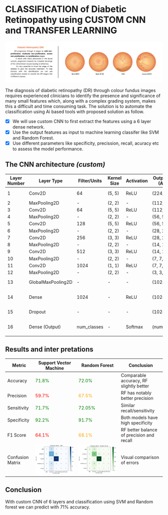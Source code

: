 # **CLASSIFICATION of Diabetic Retinopathy using CUSTOM CNN and TRANSFER LEARNING**

![image.png](./results/thumbnail.png)

The diagnosis of diabetic retinopathy (DR) through colour fundus images requires experienced clinicians to identify the presence and significance of many small features which, along with a complex grading system, makes this a difficult and time consuming task. The solution is to automate the classification using Ai based tools with proposed solution as follow.

- [x] We will use custom CNN to first extract the features using a 6 layer dense network.
- [x] Use the output features as input to machine learning classifer like SVM and Random Forest.  
- [x] Use different parameters like specificity, precission, recall, acuracy etc to assess the model performance.

## **The CNN architecture** *(custom)*


| Layer Number | Layer Type         | Filter/Units | Kernel Size | Activation | Output Shape (Approx) | Notes                       |
| ------------ | ------------------ | ------------ | ----------- | ---------- | --------------------- | --------------------------- |
| 1            | Conv2D             | 64           | (5, 5)      | ReLU       | (224, 224, 64)        | Input shape (224,224,3)     |
| 2            | MaxPooling2D       | -            | (2, 2)      | -          | (112, 112, 64)        |                             |
| 3            | Conv2D             | 64           | (5, 5)      | ReLU       | (112, 112, 64)        |                             |
| 4            | MaxPooling2D       | -            | (2, 2)      | -          | (56, 56, 64)          |                             |
| 5            | Conv2D             | 128          | (5, 5)      | ReLU       | (56, 56, 128)         |                             |
| 6            | MaxPooling2D       | -            | (2, 2)      | -          | (28, 28, 128)         |                             |
| 7            | Conv2D             | 256          | (3, 3)      | ReLU       | (28, 28, 256)         |                             |
| 8            | MaxPooling2D       | -            | (2, 2)      | -          | (14, 14, 256)         |                             |
| 9            | Conv2D             | 512          | (3, 3)      | ReLU       | (14, 14, 512)         |                             |
| 10           | MaxPooling2D       | -            | (2, 2)      | -          | (7, 7, 512)           |                             |
| 11           | Conv2D             | 1024         | (1, 1)      | ReLU       | (7, 7, 1024)          |                             |
| 12           | MaxPooling2D       | -            | (2, 2)      | -          | (3, 3, 1024)          |                             |
| 13           | GlobalMaxPooling2D | -            | -           | -          | (1024,)               | Converts to 1D vector       |
| 14           | Dense              | 1024         | -           | ReLU       | (1024,)               | Fully connected layer       |
| 15           | Dropout            | -            | -           | -          | (1024,)               | Dropout with rate 0.5       |
| 16           | Dense (Output)     | num\_classes | -           | Softmax    | (num\_classes,)       | Output classification layer |


## **Results and inter pretations**

| Metric       | Support Vector Machine               | Random Forest                     | Conclusion                          |
|--------------|------------------------------------|----------------------------------|-----------------------------------|
| Accuracy     | <span style="color:green;">71.8%</span>   | <span style="color:green;">72.0%</span>     | Comparable accuracy, RF slightly better |
| Precision    | <span style="color:red;">59.7%</span>     | <span style="color:orange;">67.5%</span>    | RF has notably better precision    |
| Sensitivity  | <span style="color:green;">71.7%</span>   | <span style="color:green;">72.05%</span>    | Similar recall/sensitivity         |
| Specificity  | <span style="color:green;">92.2%</span>   | <span style="color:green;">91.7%</span>     | Both models have high specificity  |
| F1 Score     | <span style="color:red;">64.1%</span>     | <span style="color:orange;">68.1%</span>    | RF better balance of precision and recall |
| Confusion Matrix | ![SVM Confusion Matrix](./results/svm.png) | ![RF Confusion Matrix](./results/RF.png)    | Visual comparison of errors        |


## **Conclusion** 

With custom CNN of 6 layers and classification using  SVM and Random forest we can predict with 71% accuracy.
